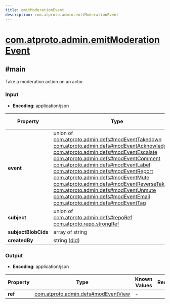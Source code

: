 ```yaml
---
title: emitModerationEvent
description: com.atproto.admin.emitModerationEvent
---
```


# [com.atproto.admin.emitModerationEvent](https://github.com/myConsciousness/atproto.dart/blob/main/lexicons/com/atproto/admin/emitModerationEvent.json)

## #main

Take a moderation action on an actor.

### Input

- **Encoding**: application/json

| Property | Type | Known Values | Required | Description |
| --- | --- | --- | :---: | --- |
| **event** | union of <br/>[com.atproto.admin.defs#modEventTakedown](../../../../lexicons/com/atproto/admin/defs.md#modeventtakedown)<br/>[com.atproto.admin.defs#modEventAcknowledge](../../../../lexicons/com/atproto/admin/defs.md#modeventacknowledge)<br/>[com.atproto.admin.defs#modEventEscalate](../../../../lexicons/com/atproto/admin/defs.md#modeventescalate)<br/>[com.atproto.admin.defs#modEventComment](../../../../lexicons/com/atproto/admin/defs.md#modeventcomment)<br/>[com.atproto.admin.defs#modEventLabel](../../../../lexicons/com/atproto/admin/defs.md#modeventlabel)<br/>[com.atproto.admin.defs#modEventReport](../../../../lexicons/com/atproto/admin/defs.md#modeventreport)<br/>[com.atproto.admin.defs#modEventMute](../../../../lexicons/com/atproto/admin/defs.md#modeventmute)<br/>[com.atproto.admin.defs#modEventReverseTakedown](../../../../lexicons/com/atproto/admin/defs.md#modeventreversetakedown)<br/>[com.atproto.admin.defs#modEventUnmute](../../../../lexicons/com/atproto/admin/defs.md#modeventunmute)<br/>[com.atproto.admin.defs#modEventEmail](../../../../lexicons/com/atproto/admin/defs.md#modeventemail)<br/>[com.atproto.admin.defs#modEventTag](../../../../lexicons/com/atproto/admin/defs.md#modeventtag) | - | ✅ | - |
| **subject** | union of <br/>[com.atproto.admin.defs#repoRef](../../../../lexicons/com/atproto/admin/defs.md#reporef)<br/>[com.atproto.repo.strongRef](../../../../lexicons/com/atproto/repo/strongRef.md#main) | - | ✅ | - |
| **subjectBlobCids** | array of string | - | ❌ | - |
| **createdBy** | string ([did](https://atproto.com/specs/did)) | - | ✅ | - |

### Output

- **Encoding**: application/json

| Property | Type | Known Values | Required | Description |
| --- | --- | --- | :---: | --- |
| **ref** | [com.atproto.admin.defs#modEventView](../../../../lexicons/com/atproto/admin/defs.md#modeventview) | - | ✅ | - |
